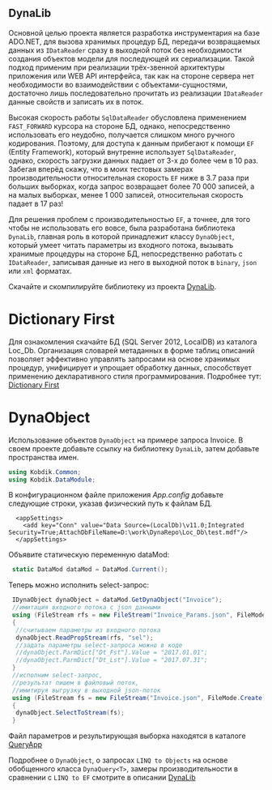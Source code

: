 ## DynaLib

Основной целью проекта является разработка инструментария на базе ADO.NET, для вызова хранимых процедур БД, передачи возвращаемых данных из `IDataReader` сразу в выходной поток без необходимости создания объектов модели для последующей их сериализации. Такой подход применим при реализации трёх-звенной архитектуры приложения или WEB API интерфейса, так как на стороне сервера нет необходимости во взаимодействии с объектами-сущностями, достаточно лишь последовательно прочитать из реализации `IDataReader` данные свойств и записать их в поток.

Высокая скорость работы `SqlDataReader` обусловлена применением `FAST_FORWARD` курсора на стороне БД, однако, непосредственно использовать его неудобно, получается слишком много ручного кодирования. Поэтому, для доступа к данным прибегают к помощи `EF` (Entity Framework), который внутренне использует `SqlDataReader`, однако, скорость загрузки данных падает от 3-х до более чем в 10 раз. Забегая вперёд скажу, что в моих тестовых замерах производительности относительная скорость `EF` ниже в 3.7 раза при больших выборках, когда запрос возвращает более 70 000 записей, а на малых выборках, менее 1 000 записей, относительная скорость падает в 17 раз!

Для решения проблем с производительностью `EF`, а точнее, для того чтобы не использовать его вовсе, была разработана библиотека `DynaLib`, главная роль в которой принадлежит классу `DynaObject`, который умеет читать параметры из входного потока, вызывать хранимые процедуры на стороне БД, непосредственно работать с `IDataReader`, записывая данные из него в выходной поток в `binary`, `json` или `xml` форматах.

Скачайте и скомпилируйте библиотеку из проекта [DynaLib](https://github.com/Kobdik/DynaRepo/tree/master/DynaLib). 

# Dictionary First

Для ознакомления скачайте БД (SQL Server 2012, LocalDB) из каталога Loc_Db. Организация словарей метаданных в форме таблиц описаний позволяет эффективно управлять запросами на основе хранимых процедур, унифицирует и упрощает обработку данных, способствует применению декларативного стиля программирования. Подробнее тут: [Dictionary First](https://github.com/Kobdik/DynaRepo/blob/master/docs/Dictionary.md)

# DynaObject

Использование объектов `DynaObject` на примере запроса Invoice. В своем проекте добавьте ссылку на библиотеку `DynaLib`, затем добавьте пространства имен.
```csharp
using Kobdik.Common;
using Kobdik.DataModule;
```
В конфигурационном файле приложения *App.config* добавьте следующие строки, указав физический путь к файлам БД.
```
  <appSettings>
    <add key="Conn" value="Data Source=(LocalDb)\v11.0;Integrated Security=True;AttachDbFileName=D:\work\DynaRepo\Loc_Db\test.mdf"/>
  </appSettings>
```
Объявите статическую переменную dataMod:
```csharp
 static DataMod dataMod = DataMod.Current();
```
Теперь можно исполнить select-запрос:
```csharp
 IDynaObject dynaObject = dataMod.GetDynaObject("Invoice");
 //имитация входного потока с json данными
 using (FileStream rfs = new FileStream("Invoice_Params.json", FileMode.Open))
 {
  //считываем параметры из входного потока
  dynaObject.ReadPropStream(rfs, "sel");
  //задать параметры select-запроса можно в коде 
  //dynaObject.ParmDict["Dt_Fst"].Value = "2017.01.01";
  //dynaObject.ParmDict["Dt_Lst"].Value = "2017.07.31";
 }
 //исполним select-запрос, 
 //результат пишем в файловый поток,
 //имитируя выгрузку в выходной json-поток
 using (FileStream fs = new FileStream("Invoice.json", FileMode.Create))
 {
  dynaObject.SelectToStream(fs);
 }
```
Файл параметров и результирующая выборка находятся в каталоге [QueryApp](https://github.com/Kobdik/DynaRepo/tree/master/QueryApp)

Подробнее о `DynaObject`, о запросах `LINQ to Objects` на основе обобщенного класса `DynaQuery<T>`, замеры производительности в сравнении с `LINQ to EF` смотрите в описании [DynaLib](https://github.com/Kobdik/DynaRepo/blob/master/docs/Index.md)
